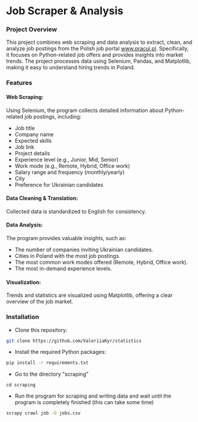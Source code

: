 # Job Scraper & Analysis
### Project Overview
This project combines web scraping and data analysis to extract, clean, and analyze job postings from the Polish job portal www.pracuj.pl. Specifically, it focuses on Python-related job offers and provides insights into market trends. The project processes data using Selenium, Pandas, and Matplotlib, making it easy to understand hiring trends in Poland.

### Features
#### Web Scraping:
Using Selenium, the program collects detailed information about Python-related job postings, including:

- Job title
- Company name
- Expected skills
- Job link
- Project details
- Experience level (e.g., Junior, Mid, Senior)
- Work mode (e.g., Remote, Hybrid, Office work)
- Salary range and frequency (monthly/yearly)
- City
- Preference for Ukrainian candidates

#### Data Cleaning & Translation:

Collected data is standardized to English for consistency.

#### Data Analysis:
The program provides valuable insights, such as:

- The number of companies inviting Ukrainian candidates.
- Cities in Poland with the most job postings.
- The most common work modes offered (Remote, Hybrid, Office work).
- The most in-demand experience levels.

#### Visualization:

Trends and statistics are visualized using Matplotlib, offering a clear overview of the job market.

### Installation

- Clone this repository:
```bash
git clone https://github.com/ValeriiaKyr/statistics
```
- Install the required Python packages:
```bash
pip install -r requirements.txt
```
- Go to the directory "scraping"
```bssh
cd scraping 
```

- Run the program for scraping and writing data and wait until the program is completely finished (this can take some time)
```bash
scrapy crawl job -O jobs.csv
```

